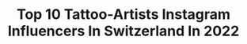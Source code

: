 ---
title: Top 10 Tattoo-Artists Instagram Influencers In Switzerland In 2022
description: >-
  Find top tattoo-artists Instagram influencers in Switzerland in 2022. Most popular hashtags: #tattooartist #tattoo #tattooart #inked.
platform: Instagram
hits: 29
text_top: Discover the best Instagram influencers on inBeat.
text_bottom: Our database holds 29 Instagram influencers like this in Switzerland for you to contact.
profiles:
  - username: "rynarya"
    fullname: >-
      𝐑  𝐘  𝐍  𝐀
    bio: >-
      / basically in my feels all the time so be prepared // tattoo artist @ryna.white /// rynarya.pro@gmail.com //// youtube : RYNA
    location: "Switzerland"
    followers: 69149
    engagement: 1313
    commentsToLikes: 0.006720
    id: ck9wecv48jqgu0j78dxih5un3
    verified: false
    hashtags: "#feelyourbreast, #myloungelife, #comfortmadesexy"
  - username: "miss.lava.tattoo"
    fullname: >-
      Lava
    bio: >-
      • BOOKING CLOSED • Tattoo artist / Fine art student • PRO TEAM @humaninkstinct • Life account- @desislavailine 🪐
    location: "Switzerland"
    followers: 11475
    engagement: 635
    commentsToLikes: 0.022708
    id: ck6tz2lgs79cy0j71rnzt66qv
    verified: false
    hashtags: "#psychedelic, #tattooartist, #blackworktattoo, #facetattoo"
  - username: "ben_klishevskiy"
    fullname: >-
      BEN KLISHEVSKIY
    bio: >-
      Tattoo artist, vegan🌿 @banana_tattoo_moscow AMBASSADOR @BLACKMONSTERRU ⚡️🔋 Member of PRO TEAM @FUSION_ink @VLADBLADIRONS @KWADRON @H2OCEANLOYALTY
    location: "Switzerland"
    followers: 67921
    engagement: 252
    commentsToLikes: 0.016231
    id: ck0w6vxasailg0i194bvtmr87
    verified: false
    hashtags: "#tattooculturemagazine, #h2oceanloyalty, #spacemantattoo, #galaxytattoo"
  - username: "moducommun"
    fullname: >-
      𝕸𝖔 𝕯𝖚𝖈𝖔𝖒𝖒𝖚𝖓
    bio: >-
      based @the_atelier_lucerne only email for booking enquiries 🤍 📸 @ducommun.trail
    location: "Switzerland"
    followers: 7906
    engagement: 932
    commentsToLikes: 0.014652
    id: ck0vztktsau3r0i1911pnwud2
    verified: false
    hashtags: "#blackworkershero, #contemporarytattooing, #swissisolationartproject, #tattooartist"
  - username: "fabio_landert"
    fullname: >-
      Fabio Landert
    bio: >-
      Stand-Up Comedian Booking: fabiolandert@brainpool.de
    location: "Switzerland"
    followers: 7551
    engagement: 1155
    commentsToLikes: 0.027779
    id: ck136pf3y7m2y0i19d7lvtio8
    verified: false
    hashtags: "#frenchbulldog, #happy, #swiss, #frenchies"
  - username: "durantattoo"
    fullname: >-
      DURAN TATTOO
    bio: >-
      ❌ @durantattoostudio ❌Girona ✈️Switzerland ✈️ Alicante ✈️ Granada 📩Para citas Ldurantattoo@gmail.com📩 Sponsors: @sumuntattoo @tsunami_tattoo_needles
    location: "Switzerland"
    followers: 107700
    engagement: 456
    commentsToLikes: 0.014052
    id: ck0tzl1xoqpqh0i19i6u6n62g
    verified: false
    hashtags: "#tattooartist, #thebestspaintattooartists, #gironatattoo, #dbz"
  - username: "sir_villforth"
    fullname: >-
      David Villforth 🇨🇭🇸🇪🇫🇷
    bio: >-
      First you learn then you remove the "L" 📸 Photography profil @villforth_photography ➡️ @dmus_media -#lion 🦁 -#Fitness 💪 #Vegetarian 🌱 -#Zurich 🇨🇭
    location: "Switzerland"
    followers: 24490
    engagement: 515
    commentsToLikes: 0.030157
    id: ck5ck9hr5weyi0i11c853svtc
    verified: false
    hashtags: "#luxury, #inked, #gym, #fashionblogger"
  - username: "pkg_photography"
    fullname: >-
      📷THE TATTOO PHOTOGRAPHER
    bio: >-
      📍 RHEINTAL SWITZERLAND🇨🇭 📝 BOOKING - PRIVATE MESSAGE
    location: "Switzerland"
    followers: 30303
    engagement: 348
    commentsToLikes: 0.013310
    id: ck0vvb5reoctz0i19umjy1bqh
    verified: false
    hashtags: "#tattooartist, #tattooedgirl, #photoshoot, #boobs"
  - username: "mr_nobody_tattoo"
    fullname: >-
      Mr.Nobody
    bio: >-
      📍From Tuscany guest in: Rorschach, St.Gallen 🇨🇭 Lugano 🇨🇭 London 🇬🇧 Milano 🇮🇹 Roma 🇮🇹 Essen 🇩🇪 Konstanz 🇩🇪
    location: "Switzerland"
    followers: 47591
    engagement: 442
    commentsToLikes: 0.013841
    id: ckap0p12ir9190i78whtplq62
    verified: false
    hashtags: "#ornoirtattoolugano, #ornoirtattoorapperswil, #ornoirtattoororschach, #intenze"
  - username: "andrew_lead_"
    fullname: >-
      Andrew Lead
    bio: >-
      Resident at @ornoirtattoogallery St.Gallen - Rapperswil - Lugano 🇨🇭 Roma 🇮🇹 Berlin from 9 to 14/11/20 🇩🇪 ✉️ Leadtattoo@gmail.com
    location: "Switzerland"
    followers: 10377
    engagement: 436
    commentsToLikes: 0.047543
    id: ck5ho6kwsp14m0i11z4scuqoc
    verified: false
    hashtags: "#tattooed, #inkedlife, #ornoirtattoororschach, #tattoos"
---